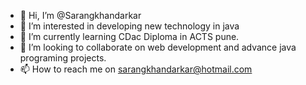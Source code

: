 - 👋 Hi, I’m @Sarangkhandarkar
- 👀 I’m interested in developing new technology in java
- 🌱 I’m currently learning CDac Diploma in ACTS pune.
- 💞️ I’m looking to collaborate on web development and advance java programing projects.
- 📫 How to reach me on sarangkhandarkar@hotmail.com

<!---
Sarangkhandarkar/Sarangkhandarkar is a ✨ special ✨ repository because its `README.md` (this file) appears on your GitHub profile.
You can click the Preview link to take a look at your changes.
--->
